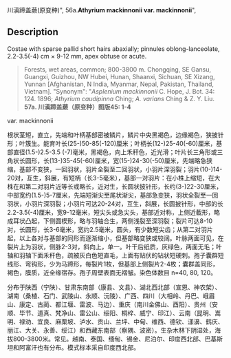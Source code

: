 川滇蹄盖蕨(原变种)",
56a.**Athyrium mackinnonii var. mackinnonii**",

## Description
Costae with sparse pallid short hairs abaxially; pinnules oblong-lanceolate, 2.2-3.5(-4) cm × 9-12 mm, apex obtuse or acute.

> Forests, wet areas, common; 800-3800 m. Chongqing, SE Gansu, Guangxi, Guizhou, NW Hubei, Hunan, Shaanxi, Sichuan, SE Xizang, Yunnan [Afghanistan, N India, Myanmar, Nepal, Pakistan, Thailand, Vietnam].
  "Synonym": "*Asplenium mackinnonii* C. Hope, J. Bot. 34: 124. 1896; *Athyrium caudipinna* Ching; *A. varians* Ching &amp; Z. Y. Liu.
**57a. 川滇蹄盖蕨（原变种）图版45: 1-4**

var. mackinnonii

根状茎短，直立，先端和叶柄基部密被鳞片，鳞片中央黑褐色，边缘褐色，狭披针形；叶簇生。能育叶长(25-)50-85(-120)厘米；叶柄长(12-)25-40(-60)厘米，基部直径(1.5-)2.5-3.5 (-7)毫米，黑褐色，向上禾秆色，近光滑；叶片长三角形或三角状长圆形，长(13-)35-45(-60)厘米，宽(15-)24-30(-50)厘米，先端略急狭缩，基部不变狭，一回羽状，羽片全裂至二回羽状，小羽片深羽裂；羽片(10-)14-20对，互生，斜展，有短柄（长3-5毫米），基部一对羽片：在小株上缩短，在大株在和第二对羽片近等长或略长，近对生，长圆状披针形，长约(3-)22-30厘米，中部宽约(1.5-)5-7厘米，先端短渐尖至尾状渐尖，基部急变狭，羽状全裂至一回羽状，小羽片深羽裂；小羽片可达20-24对，互生，斜展，长圆披针形，中部的长2.2-3.5(-4)厘米，宽9-12毫米，短尖头或急尖头，基部近对称，上侧近截形，略成耳状凸起，下侧圆楔形，略与羽轴合生，两侧浅裂至深羽裂；裂片可达8-10对，长圆形，长3-6毫米，宽约2.5毫米，圆头，有少数短尖齿；从第二对羽片起，以上各对与基部的同形而逐渐缩小，但基部略变狭或较阔。叶脉两面可见，在裂片上为羽状，侧脉2-3对，斜向上，单一。叶干后纸质，灰绿色，两面无毛；叶轴和羽轴下面禾秆色，疏被灰白色短直毛，上面有贴伏的钻状短硬刺。孢子囊群短线形、弯钩形，少为马蹄形，每裂片1枚，但基部上侧裂片2-4枚；囊群盖同形，褐色，膜质，近全缘宿存。孢子周壁表面无褶皱。染色体数目 n=40, 80, 120。

分布于陕西（宁陕）、甘肃东南部（康县、文县）、湖北西北部（宣恩、神农架）、湖南（桑植、石门、武陵山、永顺、沅陵）、广西、四川（大相岭、丹巴、峨眉山、康定、古蔺、都江堰、雷波、马边）、重庆（南川金佛山、酉阳）、贵州（安顺、毕节、道真、梵净山、雷公山、绥阳、桐梓、威宁、印江）、云南（昆明、嵩明、禄劝、宜良、麻栗坡、泸水、贡山、兰坪、中甸、维西、德钦、漾濞、鹤庆、丽江、大关、永善、绥江）和西藏东南部（察隅、波密）。生杂木林下阴湿处，海拔800-3800米。常见。越南、泰国、缅甸、锡金、尼泊尔、印度西北部、巴基斯坦和阿富汗也有分布。模式标本采自印度西北部。
